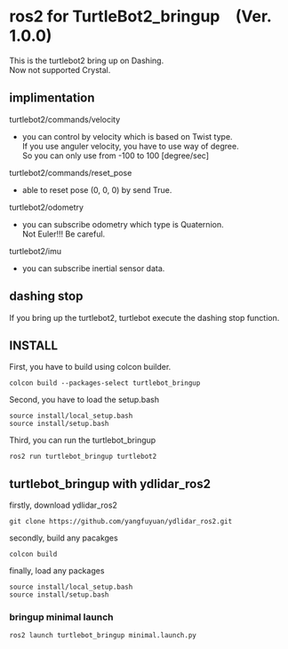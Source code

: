 # ros2 for TurtleBot2_bringup　(Ver. 1.0.0)
This is the turtlebot2 bring up on Dashing.  
Now not supported Crystal.  

## implimentation
turtlebot2/commands/velocity  
 - you can control by velocity which is based on Twist type.  
 If you use anguler velocity, you have to use way of degree.  
 So you can only use from -100 to 100 \[degree/sec\]
 
turtlebot2/commands/reset_pose  
 - able to reset pose (0, 0, 0) by send True.  
 
turtlebot2/odometry  
 - you can subscribe odometry which type is Quaternion.  
 Not Euler!!! Be careful.  
 
turtlebot2/imu  
 - you can subscribe inertial sensor data.
 
## dashing stop
 If you bring up the turtlebot2, turtlebot execute the dashing stop function.

## INSTALL
 First, you have to build using colcon builder.

 ```
 colcon build --packages-select turtlebot_bringup
 ```

 Second, you have to load the setup.bash

 ```
 source install/local_setup.bash
 source install/setup.bash
 ```

 Third, you can run the turtlebot_bringup

 ```
 ros2 run turtlebot_bringup turtlebot2
 ```

## turtlebot_bringup with ydlidar_ros2
 firstly, download ydlidar_ros2
 ```
 git clone https://github.com/yangfuyuan/ydlidar_ros2.git
 ```

 secondly, build any pacakges
 ```
 colcon build
 ```
 
 finally, load any packages
 ```
 source install/local_setup.bash
 source install/setup.bash
 ```

### bringup minimal launch
 ```
 ros2 launch turtlebot_bringup minimal.launch.py
 ```
